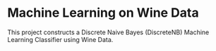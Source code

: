 # Machine Learning on Wine Data

This project constructs a Discrete Naive Bayes (DiscreteNB) Machine Learning Classifier using Wine Data.
